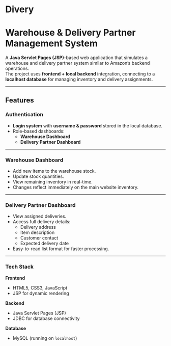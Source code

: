 # Divery
# Warehouse & Delivery Partner Management System

A **Java Servlet Pages (JSP)**-based web application that simulates a warehouse and delivery partner system similar to Amazon’s backend operations.  
The project uses **frontend + local backend** integration, connecting to a **localhost database** for managing inventory and delivery assignments.

---

## Features

### Authentication
- **Login system** with **username & password** stored in the local database.
- Role-based dashboards:
  - **Warehouse Dashboard**
  - **Delivery Partner Dashboard**

---

### Warehouse Dashboard
- Add new items to the warehouse stock.
- Update stock quantities.
- View remaining inventory in real-time.
- Changes reflect immediately on the main website inventory.

---

### Delivery Partner Dashboard
- View assigned deliveries.
- Access full delivery details:
  - Delivery address
  - Item description
  - Customer contact
  - Expected delivery date
- Easy-to-read list format for faster processing.

---

### Tech Stack

**Frontend**
- HTML5, CSS3, JavaScript
- JSP for dynamic rendering

**Backend**
- Java Servlet Pages (JSP)
- JDBC for database connectivity

**Database**
- MySQL (running on `localhost`)
